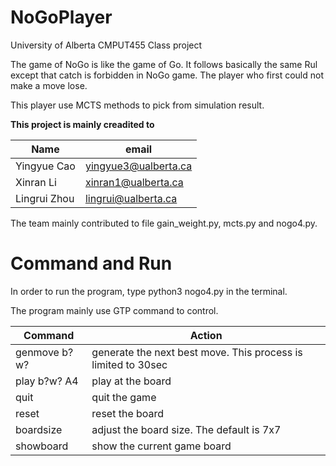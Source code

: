 # NoGoPlayer
University of Alberta CMPUT455 Class project

The game of NoGo is like the game of Go. It follows basically the same Rul except that catch is forbidden in NoGo game. The player who first could not make a move lose.

This player use MCTS methods to pick from simulation result.

**This project is mainly creadited to**

Name       |         email         
-- | -- 
Yingyue Cao    |     yingyue3@ualberta.ca    
Xinran Li      |     xinran1@ualberta.ca
Lingrui Zhou   |     lingrui@ualberta.ca

The team mainly contributed to file gain_weight.py, mcts.py and nogo4.py.

# Command and Run
In order to run the program, type python3 nogo4.py in the terminal.

The program mainly use GTP command to control.

Command       |         Action
-- | -- 
genmove b?w? | generate the next best move. This process is limited to 30sec
play b?w? A4 | play at the board
quit | quit the game
reset | reset the board
boardsize | adjust the board size. The default is  7x7
showboard | show the current game board

